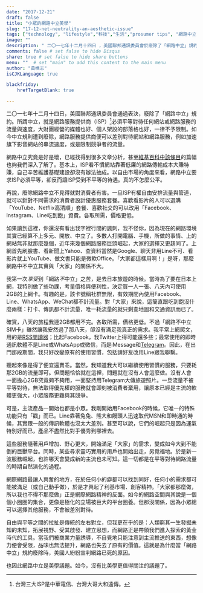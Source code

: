 ```yaml
---
date: "2017-12-21"
draft: false
title: "小眾的網路中立美學"
slug: "17-12-net-neutrality-an-aesthetic-issue"
tags: ["technology", "lifestyle","科技","生活","prosumer tips", "網路中立", "net neutrality", ]
image: ""
description: " 二〇一七年十二月十四日 ，美國聯邦通訊委員會於廢除了「網路中立」規約。身為一個消費者，我從幾回個人經驗發現：網路中立不見得對多數消費者有利，但我依然支持網路中立。"
comments: false	# set false to hide Disqus
share: true	# set false to hide share buttons
menu: ""  # set "main" to add this content to the main menu
author: "黃樵志"
isCJKLanguage: true

blackfriday:
    hrefTargetBlank: true

---
```


二〇一七年十二月十四日，美國聯邦通訊委員會通過表決，廢除了「網路中立」規約。所謂中立，就是網路服務提供商（ISP）[^1]必須平等對待任何網站或網路服務的流量與速度，大財團經營的媒體也好、個人架設的部落格也好，一律不予限制。如今中立規則遭到廢除，網路服務提供商便可以差別對待網站和網路服務，例如加速旗下影音網站的串流速度，或是限制競爭者的流量。

網路中立究竟是好是壞，已經找得到很多文章分析，甚至[維基百科中該條目](https://en.wikipedia.org/wiki/Net_neutrality)的篇幅也夠我們深入了解了。基本上，ISP看不慣網站靠著低廉的網路傳輸成本大賺特賺，自己辛苦維護基礎建設卻沒有辦法抽成。以自由市場的角度來看，網路中立要求ISP必須平等，卻反而讓ISP受到不平等的待遇。真的不怎麼公平。

再說，廢除網路中立不見得就對消費者有害。一旦ISP有權自由安排流量與管道，就可以針對不同需求的消費者設計優惠服務套餐。喜歡看影片的人可以選購「YouTube、Netflix高清順」套餐、喜歡社交的可以改用「Facebook、Instagram、Line吃到飽」資費。各取所需，價格更低。

如果讀到這裡，你還沒有看出我字裡行間的諷刺，我不怪你，因為現在的網路環境其實已經算不上多元、開放、中立了。多數人打開電腦、手機，所做的事情、上的網站無非就那麼幾個，近年來幾個網路服務巨頭崛起，大家的選擇又更趨同了。上網首先刷臉書、看新聞上Yahoo、查資料當然是Google、聊天非用Line不可、看影片就上YouTube、做文書只能是微軟Office。「大家都這樣用啊！」是呀，那麼網路中不中立其實與「大家」的關係不大。

我第一次<em>享受</em>到「網路<em>不</em>中立」之苦，是去日本旅遊的時候。當時為了要在日本上網，我特別做了些功課，考量價格與便利性，決定買一人一張、八天內可使用2GB的上網卡。有趣的是，該卡號稱社群無限，有效期間內使用Facebook、Line、WhatsApp、WeChat都不計流量。對「大家」來說，這簡直跟吃到飽沒什麼兩樣：打卡、傳訊都不計流量，唯一耗流量的就只剩查地圖和交通資訊而已了。

確實，八天的旅程我連2GB都用不完。各取所需，價格更低。不過「網路不中立SIM卡」雖然讓我安然過了那八天，卻沒有滿足我真正的需求。我平常上網爬文，用的是[RSS閱讀器](http://reederapp.com)；比起Facebook，我Twitter上得可能還多些；最常使用的即時通訊軟體不是Line或WhatsApp或微信，而是iMessage和[Telegram](https://telegram.org)。因此，在出門那段期間，我只好改變原有的使用習慣，包括請好友改用Line跟我聯繫。

聽起來像是得了便宜還賣乖。當然，我知道我大可以繼續使用習慣的服務，只要耗那2GB的流量即可。但問題恰恰就在這裡，問題就在沒有人會這麼做。沒有人會一面擔心2GB究竟夠不夠用，一面堅持用Telegram大傳旅遊照片。一旦流量不被平等對待，無法取得優先權的服務就會即刻被消費者棄用，讓原本已經是主流的軟體更強大，小眾服務更難與其競爭。

可是，主流產品一開始也都是小眾。我剛開始用Facebook的時候，它唯一的特殊功能只有「戳」而已。Line靠著兔兔、熊大和饅頭人迅速取代MSN和即時通的時候，其實跟一般的傳訊軟體也沒太大差別。甚至可以說，它們的崛起只是因為運氣特別好而已，產品不盡然比對手優秀到哪裡去。

這些服務隨著用戶增加、野心更大，開始滿足「大家」的需求，變成如今大到不能倒的巨獸平台。同時，某些尋求靈巧實用的用戶也開始出走，另覓福地。於是新一波服務崛起，也許哪天會變成新的主流也未可知。這一切都是在平等對待網路流量的時期自然演化的過程。

網際網路最讓人興奮的地方，在於任何小的癖都可以找到同好，任何小的需求都可能被滿足（或自己動手做），於是才興起了利基市場、創客精神。「大家都那麼做，所以我也不得不那麼做」正是網際網路精神的反面。如今的網路空間與其說是一個個小圈圈的集合，更像是極化的立場被巨大的平台圈養。但那沒關係，因為小眾總可以選擇其他服務，不會被差別對待。

自由與平等之間的拉扯是傳統的左右對立，但我更在乎的是：人類窮其一生發掘未知的未知，拓展視野、受其啟發、建立思想，而網路正是帶領我們進入探索的黃金時代的工具。當我們被商業力量誘導，不自覺地只能注意到主流推送的東西，想像力便會受限，品味也無法提升，網路也失去了原有的價值。這就是為什麼當「網路中立」規約廢除時，美國人紛紛宣判網路已死的原因。

也因此網路中立是美學議題。如今，沒有比美學更值得關注的議題了。

[^1]: 台灣三大ISP是中華電信、台灣大哥大和遠傳。